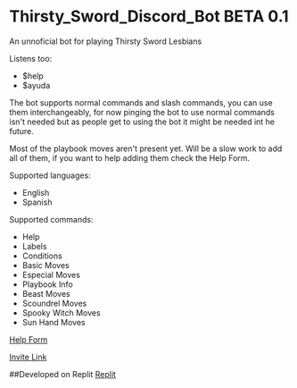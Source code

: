 # Thirsty_Sword_Discord_Bot BETA 0.1

An unnoficial bot for playing Thirsty Sword Lesbians

Listens too:
- $help 
- $ayuda

The bot supports normal commands and slash commands, you can use them interchangeably, for now pinging the bot to use normal commands isn't needed but as people get to using the bot it might be needed int he future.  

Most of the playbook moves aren't present yet. Will be a slow work to add all of them, if you want to help adding them check the Help Form.

Supported languages:
- English
- Spanish

Supported commands:
- Help
- Labels
- Conditions
- Basic Moves
- Especial Moves
- Playbook Info
- Beast Moves
- Scoundrel Moves
- Spooky Witch Moves
- Sun Hand Moves


[Help Form](https://forms.gle/nM5vgj1vWanFHpm59)

[Invite Link](https://discord.com/api/oauth2/authorize?client_id=1023752228005224458&permissions=2147698688&scope=bot)

##Developed on Replit
[Replit](https://replit.com)
